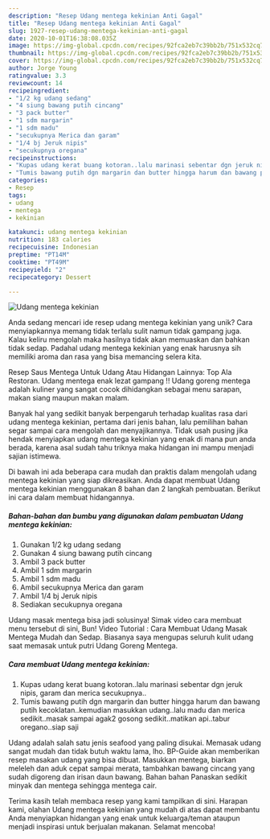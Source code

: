 ```yaml
---
description: "Resep Udang mentega kekinian Anti Gagal"
title: "Resep Udang mentega kekinian Anti Gagal"
slug: 1927-resep-udang-mentega-kekinian-anti-gagal
date: 2020-10-01T16:38:08.035Z
image: https://img-global.cpcdn.com/recipes/92fca2eb7c39bb2b/751x532cq70/udang-mentega-kekinian-foto-resep-utama.jpg
thumbnail: https://img-global.cpcdn.com/recipes/92fca2eb7c39bb2b/751x532cq70/udang-mentega-kekinian-foto-resep-utama.jpg
cover: https://img-global.cpcdn.com/recipes/92fca2eb7c39bb2b/751x532cq70/udang-mentega-kekinian-foto-resep-utama.jpg
author: Jorge Young
ratingvalue: 3.3
reviewcount: 14
recipeingredient:
- "1/2 kg udang sedang"
- "4 siung bawang putih cincang"
- "3 pack butter"
- "1 sdm margarin"
- "1 sdm madu"
- "secukupnya Merica dan garam"
- "1/4 bj Jeruk nipis"
- "secukupnya oregana"
recipeinstructions:
- "Kupas udang kerat buang kotoran..lalu marinasi sebentar dgn jeruk nipis, garam dan merica secukupnya.."
- "Tumis bawang putih dgn margarin dan butter hingga harum dan bawang putih kecoklatan..kemudian masukkan udang..lalu madu dan merica sedikit..masak sampai agak2 gosong sedikit..matikan api..tabur oregano..siap saji"
categories:
- Resep
tags:
- udang
- mentega
- kekinian

katakunci: udang mentega kekinian 
nutrition: 183 calories
recipecuisine: Indonesian
preptime: "PT14M"
cooktime: "PT49M"
recipeyield: "2"
recipecategory: Dessert

---
```



![Udang mentega kekinian](https://img-global.cpcdn.com/recipes/92fca2eb7c39bb2b/751x532cq70/udang-mentega-kekinian-foto-resep-utama.jpg)

Anda sedang mencari ide resep udang mentega kekinian yang unik? Cara menyiapkannya memang tidak terlalu sulit namun tidak gampang juga. Kalau keliru mengolah maka hasilnya tidak akan memuaskan dan bahkan tidak sedap. Padahal udang mentega kekinian yang enak harusnya sih memiliki aroma dan rasa yang bisa memancing selera kita.

Resep Saus Mentega Untuk Udang Atau Hidangan Lainnya: Top Ala Restoran. Udang mentega enak lezat gampang !! Udang goreng mentega adalah kuliner yang sangat cocok dihidangkan sebagai menu sarapan, makan siang maupun makan malam.

Banyak hal yang sedikit banyak berpengaruh terhadap kualitas rasa dari udang mentega kekinian, pertama dari jenis bahan, lalu pemilihan bahan segar sampai cara mengolah dan menyajikannya. Tidak usah pusing jika hendak menyiapkan udang mentega kekinian yang enak di mana pun anda berada, karena asal sudah tahu triknya maka hidangan ini mampu menjadi sajian istimewa.


Di bawah ini ada beberapa cara mudah dan praktis dalam mengolah udang mentega kekinian yang siap dikreasikan. Anda dapat membuat Udang mentega kekinian menggunakan 8 bahan dan 2 langkah pembuatan. Berikut ini cara dalam membuat hidangannya.

<!--inarticleads1-->

##### Bahan-bahan dan bumbu yang digunakan dalam pembuatan Udang mentega kekinian:

1. Gunakan 1/2 kg udang sedang
1. Gunakan 4 siung bawang putih cincang
1. Ambil 3 pack butter
1. Ambil 1 sdm margarin
1. Ambil 1 sdm madu
1. Ambil secukupnya Merica dan garam
1. Ambil 1/4 bj Jeruk nipis
1. Sediakan secukupnya oregana


Udang masak mentega bisa jadi solusinya! Simak video cara membuat menu tersebut di sini, Bun! Video Tutorial : Cara Membuat Udang Masak Mentega Mudah dan Sedap. Biasanya saya mengupas seluruh kulit udang saat memasak untuk putri Udang Goreng Mentega. 

<!--inarticleads2-->

##### Cara membuat Udang mentega kekinian:

1. Kupas udang kerat buang kotoran..lalu marinasi sebentar dgn jeruk nipis, garam dan merica secukupnya..
1. Tumis bawang putih dgn margarin dan butter hingga harum dan bawang putih kecoklatan..kemudian masukkan udang..lalu madu dan merica sedikit..masak sampai agak2 gosong sedikit..matikan api..tabur oregano..siap saji


Udang adalah salah satu jenis seafood yang paling disukai. Memasak udang sangat mudah dan tidak butuh waktu lama, lho. BP-Guide akan memberikan resep masakan udang yang bisa dibuat. Masukkan mentega, biarkan meleleh dan aduk cepat sampai merata, tambahkan bawang cincang yang sudah digoreng dan irisan daun bawang. Bahan bahan Panaskan sedikit minyak dan mentega sehingga mentega cair. 

Terima kasih telah membaca resep yang kami tampilkan di sini. Harapan kami, olahan Udang mentega kekinian yang mudah di atas dapat membantu Anda menyiapkan hidangan yang enak untuk keluarga/teman ataupun menjadi inspirasi untuk berjualan makanan. Selamat mencoba!
